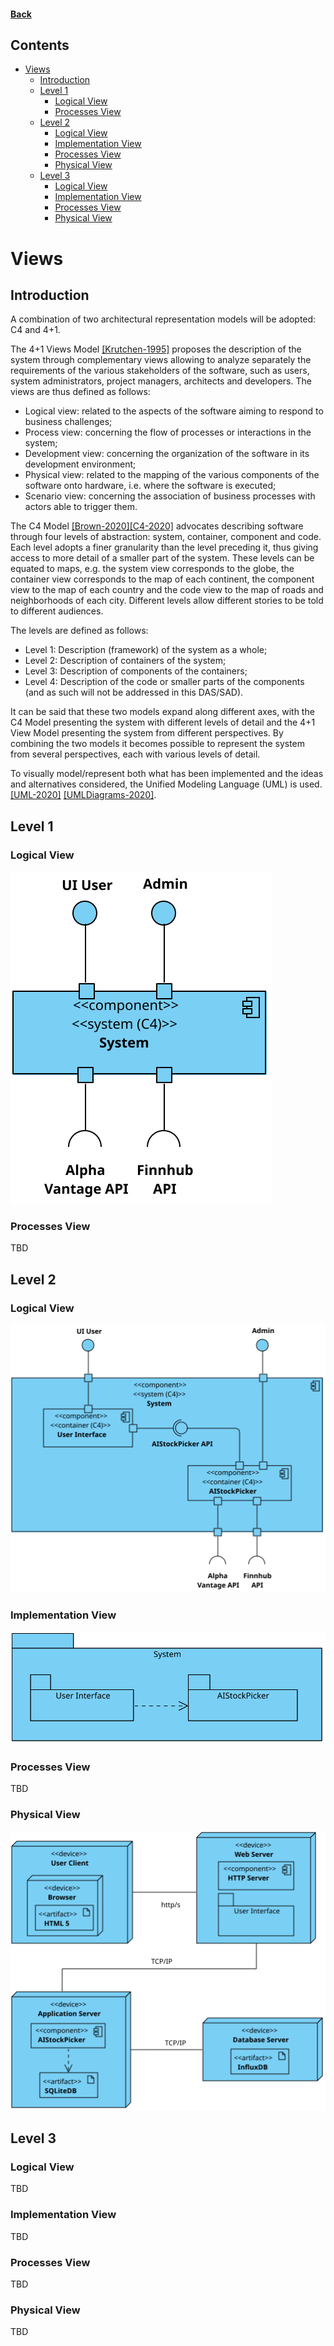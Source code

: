 #### [Back](Home.md)

## Contents
- [Views](#views)
	- [Introduction](#introduction)
	- [Level 1](#level-1)
		- [Logical View](#logical-view)
		- [Processes View](#processes-view)
	- [Level 2](#level-2)
		- [Logical View](#logical-view-1)
		- [Implementation View](#implementation-view)
		- [Processes View](#processes-view-1)
		- [Physical View](#physical-view)
	- [Level 3](#level-3)
		- [Logical View](#logical-view-2)
		- [Implementation View](#implementation-view-1)
		- [Processes View](#processes-view-2)
		- [Physical View](#physical-view-1)

# Views

## Introduction
A combination of two architectural representation models will be adopted: C4 and 4+1.

The 4+1 Views Model [[Krutchen-1995]](References.md#Kruchten-1995) proposes the description of the system through complementary views allowing to analyze separately the requirements of the various stakeholders of the software, such as users, system administrators, project managers, architects and developers. The views are thus defined as follows:

- Logical view: related to the aspects of the software aiming to respond to business challenges;
- Process view: concerning the flow of processes or interactions in the system;
- Development view: concerning the organization of the software in its development environment;
- Physical view: related to the mapping of the various components of the software onto hardware, i.e. where the software is executed;
- Scenario view: concerning the association of business processes with actors able to trigger them.

The C4 Model [[Brown-2020]](References.md#Brown-2020)[[C4-2020]](References.md#C4-2020) advocates describing software through four levels of abstraction: system, container, component and code. Each level adopts a finer granularity than the level preceding it, thus giving access to more detail of a smaller part of the system. These levels can be equated to maps, e.g. the system view corresponds to the globe, the container view corresponds to the map of each continent, the component view to the map of each country and the code view to the map of roads and neighborhoods of each city.
Different levels allow different stories to be told to different audiences.

The levels are defined as follows:
- Level 1: Description (framework) of the system as a whole;
- Level 2: Description of containers of the system;
- Level 3: Description of components of the containers;
- Level 4: Description of the code or smaller parts of the components (and as such will not be addressed in this DAS/SAD).

It can be said that these two models expand along different axes, with the C4 Model presenting the system with different levels of detail and the 4+1 View Model presenting the system from different perspectives. By combining the two models it becomes possible to represent the system from several perspectives, each with various levels of detail.

To visually model/represent both what has been implemented and the ideas and alternatives considered, the Unified Modeling Language (UML) is used. [[UML-2020]](References.md#UML-2020) [[UMLDiagrams-2020]](References.md#UMLDiagrams-2020).

## Level 1
### Logical View
![L1_LogicalView](diagrams/level1/L1_LogicalView.svg)

### Processes View
TBD

## Level 2
### Logical View
![L2_LogicalView](diagrams/level2/L2_LogicalView.svg)

### Implementation View
![L2_LogicalView](diagrams/level2/L2_ImplementationView.svg)
### Processes View
TBD

### Physical View
![L2_PhysicalView](diagrams/level2/L2_PhysicalView.svg)

## Level 3 
### Logical View
TBD

### Implementation View
TBD
### Processes View
TBD



### Physical View
TBD